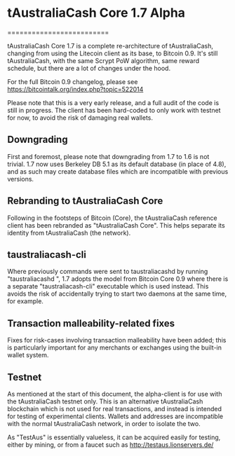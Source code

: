 # tAustraliaCash Core 1.7 Alpha
=========================

tAustraliaCash Core 1.7 is a complete re-architecture of tAustraliaCash, changing from
using the Litecoin client as its base, to Bitcoin 0.9. It's still tAustraliaCash,
with the same Scrypt PoW algorithm, same reward schedule, but there are a 
lot of changes under the hood.


For the full Bitcoin 0.9 changelog, please see https://bitcointalk.org/index.php?topic=522014

Please note that this is a very early release, and a full audit of the code
is still in progress. The client has been hard-coded to only work with testnet
for now, to avoid the risk of damaging real wallets.


Downgrading
-----------

First and foremost, please note that downgrading from 1.7 to 1.6 is not trivial.
1.7 now uses Berkeley DB 5.1 as its default database (in place of 4.8), and as
such may create database files which are incompatible with previous versions.

Rebranding to tAustraliaCash Core
---------------------------

Following in the footsteps of Bitcoin (Core), the tAustraliaCash reference client
has been rebranded as "tAustraliaCash Core". This helps separate its identity
from tAustraliaCash (the network).

taustraliacash-cli
------------

Where previously commands were sent to taustraliacashd by running
"taustraliacashd <command>", 1.7 adopts the model from Bitcoin Core 0.9 where there is
a separate "taustraliacash-cli" executable which is used instead. This avoids the risk
of accidentally trying to start two daemons at the same time, for example.


Transaction malleability-related fixes
--------------------------------------

Fixes for risk-cases involving transaction malleability have been added; this
is particularly important for any merchants or exchanges using the built-in
wallet system. 

Testnet
-------

As mentioned at the start of this document, the alpha-client is for use with the
tAustraliaCash testnet only. This is an alternative tAustraliaCash blockchain which is
not used for real transactions, and instead is intended for testing of experimental
clients. Wallets and addresses are incompatible with the normal tAustraliaCash
network, in order to isolate the two.

As "TestAus" is essentially valueless, it can be acquired easily for testing,
either by mining, or from a faucet such as http://testaus.lionservers.de/
